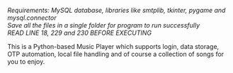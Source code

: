 *Requirements: MySQL database, libraries like smtplib, tkinter, pygame and mysql.connector*<br>
*Save all the files in a single folder for program to run successfully*<br>
*READ LINE 18, 229 and 230 BEFORE EXECUTING*

This is a Python-based Music Player which supports login, data storage, OTP automation, local file handling and of course a collection of songs for you to enjoy.
